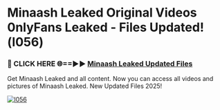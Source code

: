 # Minaash Leaked Original Videos 0nlyFans Leaked - Files Updated! (l056)

<h3>🔴 CLICK HERE 🌐==►► <a href="https://wtach.club/leakvideo/" rel="nofollow">Minaash Leaked Updated Files</a></h3>

Get Minaash Leaked and all content. Now you can access all videos and pictures of Minaash Leaked. New Updated Files 2025!

[![l056](https://i.imgur.com/PQ7UWWw.gif)](https://wtach.club/leakvideo/)
